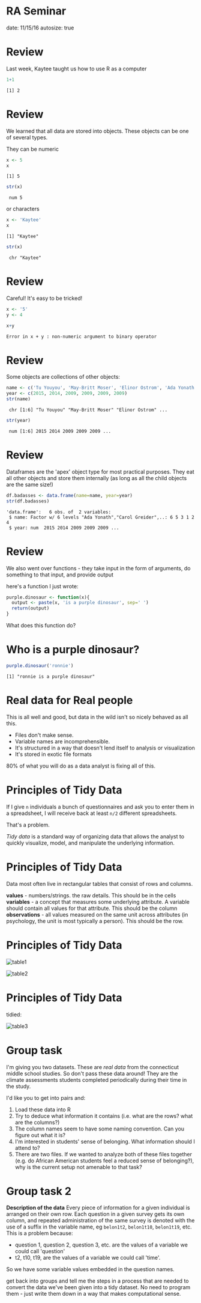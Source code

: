 RA Seminar
========================================================
date: 11/15/16
autosize: true

Review
========================================================

Last week, Kaytee taught us how to use R as a computer


```r
1+1
```

```
[1] 2
```

Review
========================================================

We learned that all data are stored into objects. These objects can be one of several types. 

They can be numeric

```r
x <- 5
x
```

```
[1] 5
```

```r
str(x)
```

```
 num 5
```

or characters

```r
x <- 'Kaytee'
x
```

```
[1] "Kaytee"
```

```r
str(x)
```

```
 chr "Kaytee"
```

Review
========================================================

Careful! It's easy to be tricked!  

```r
x <- '5'
y <- 4
```


```r
x+y
```

`Error in x + y : non-numeric argument to binary operator`

Review
========================================================

Some objects are collections of other objects:


```r
name <- c('Tu Youyou', 'May-Britt Moser', 'Elinor Ostrom', 'Ada Yonath', 'Carol Greider', 'Elizabeth Blackburn')
year <- c(2015, 2014, 2009, 2009, 2009, 2009)
str(name)
```

```
 chr [1:6] "Tu Youyou" "May-Britt Moser" "Elinor Ostrom" ...
```

```r
str(year)
```

```
 num [1:6] 2015 2014 2009 2009 2009 ...
```

Review
========================================================

Dataframes are the 'apex' object type for most practical purposes. They eat all other objects and store them internally (as long as all the child objects are the same size!)


```r
df.badasses <- data.frame(name=name, year=year)
str(df.badasses)
```

```
'data.frame':	6 obs. of  2 variables:
 $ name: Factor w/ 6 levels "Ada Yonath","Carol Greider",..: 6 5 3 1 2 4
 $ year: num  2015 2014 2009 2009 2009 ...
```

Review
========================================================

We also went over functions - they take input in the form of arguments, do something to that input, and provide output

here's a function I just wrote:

```r
purple.dinosaur <- function(x){
  output <- paste(x, 'is a purple dinosaur', sep=' ')
  return(output)
}
```

What does this function do?

Who is a purple dinosaur?
========================================================


```r
purple.dinosaur('ronnie')
```

```
[1] "ronnie is a purple dinosaur"
```

Real data for Real people
========================================================
This is all well and good, but data in the wild isn't so nicely behaved as all this.

- Files don't make sense.
- Variable names are incomprehensible.
- It's structured in a way that doesn't lend itself to analysis or visualization
- It's stored in exotic file formats

80% of what you will do as a data analyst is fixing all of this.

Principles of Tidy Data
========================================================
If I give `n` individuals a bunch of questionnaires and ask you to enter them in a spreadsheet, I will receive back at least `n/2` different spreadsheets.

That's a problem.

*Tidy data* is a standard way of organizing data that allows the analyst to quickly visualize, model, and manipulate the underlying information.

Principles of Tidy Data
========================================================
Data most often live in rectangular tables that consist of rows and columns. 

**values** - numbers/strings. the raw details. This should be in the cells  
**variables** - a concept that measures some underlying attribute. A variable should contain all values for that attribute. This should be the column  
**observations** - all values measured on the same unit across attributes (in psychology, the unit is most typically a person). This should be the row.  

Principles of Tidy Data
========================================================
![table1](../Images/table1.png)

![table2](../Images/table2.png)

Principles of Tidy Data
========================================================

tidied:

![table3](../Images/table3.png)

Group task
========================================================

I'm giving you two datasets. These are *real data* from the connecticut middle school studies. So don't pass these data around! They are the climate assessments students completed periodically during their time in the study.

I'd like you to get into pairs and:

1. Load these data into R
2. Try to deduce what information it contains (i.e. what are the rows? what are the columns?)
3. The column names seem to have some naming convention. Can you figure out what it is?
4. I'm interested in students' sense of belonging. What information should I attend to?
5. There are two files. If we wanted to analyze both of these files together (e.g. do African American students feel a reduced sense of belonging?), why is the current setup not amenable to that task?

Group task 2
========================================================

**Description of the data**
Every piece of information for a given individual is arranged on their own row. Each question in a given survey gets its own column, and repeated administration of the same survey is denoted with the use of a suffix in the variable name, eg `belon1t2`, `belon1t10`, `belon1t19`, etc. This is a problem because:  

- question 1, question 2, question 3, etc. are the values of a variable we could call 'question'
- t2, t10, t19, are the values of a variable we could call 'time'.

So we have some variable values embedded in the question names.

get back into groups and tell me the steps in a process that are needed to convert the data we've been given into a tidy dataset. No need to program them - just write them down in a way that makes computational sense.
